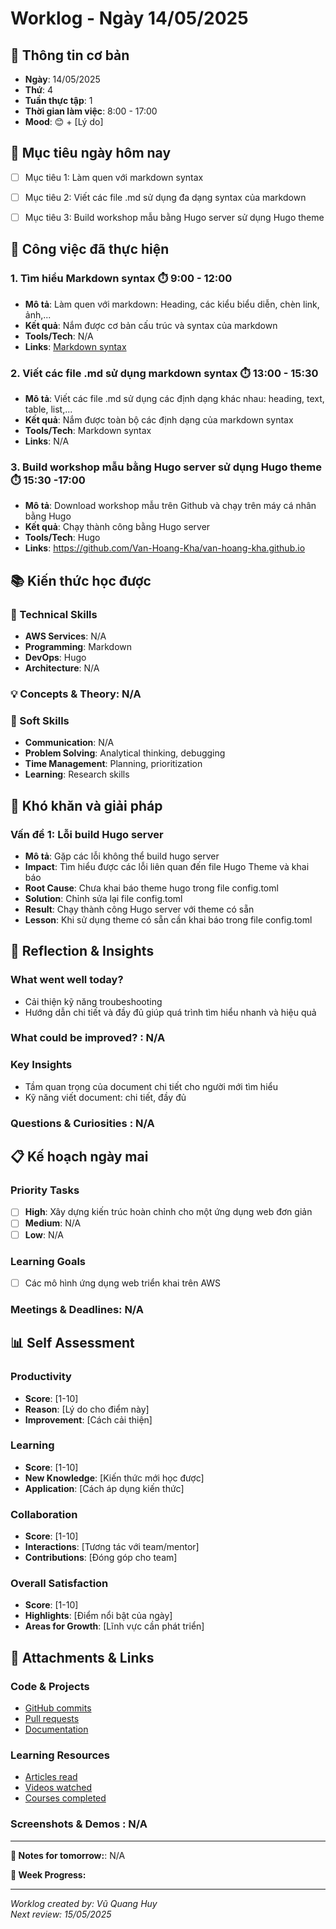 # Worklog - Ngày 14/05/2025

## 📅 Thông tin cơ bản
- **Ngày**: 14/05/2025
- **Thứ**: 4
- **Tuần thực tập**: 1
- **Thời gian làm việc**: 8:00 - 17:00
- **Mood**: 😊 + [Lý do]

## 🎯 Mục tiêu ngày hôm nay
- [ ] Mục tiêu 1: Làm quen với markdown syntax
- [ ] Mục tiêu 2: Viết các file .md sử dụng đa dạng syntax của markdown
- [ ] Mục tiêu 3: Build workshop mẫu bằng Hugo server sử dụng Hugo theme


## 💼 Công việc đã thực hiện

### 1. Tìm hiểu Markdown syntax ⏱️ 9:00 - 12:00
- **Mô tả**: Làm quen với markdown: Heading, các kiểu biểu diễn, chèn link, ảnh,...
- **Kết quả**: Nắm được cơ bản cấu trúc và syntax của markdown
- **Tools/Tech**: N/A
- **Links**: [Markdown syntax](https://learn.netlify.app/en/cont/markdown/)

### 2. Viết các file .md sử dụng markdown syntax ⏱️ 13:00 - 15:30
- **Mô tả**: Viết các file .md sử dụng các định dạng khác nhau: heading, text, table, list,...
- **Kết quả**: Nắm được toàn bộ các định dạng của markdown syntax
- **Tools/Tech**: Markdown syntax
- **Links**: N/A

### 3. Build workshop mẫu bằng Hugo server sử dụng Hugo theme ⏱️ 15:30 -17:00
- **Mô tả**: Download workshop mẫu trên Github và chạy trên máy cá nhân bằng Hugo
- **Kết quả**: Chạy thành công bằng Hugo server
- **Tools/Tech**: Hugo
- **Links**: https://github.com/Van-Hoang-Kha/van-hoang-kha.github.io
## 📚 Kiến thức học được

### 🔧 Technical Skills
- **AWS Services**: N/A
- **Programming**: Markdown 
- **DevOps**: Hugo
- **Architecture**: N/A

### 💡 Concepts & Theory: N/A

### 🤝 Soft Skills
- **Communication**: N/A
- **Problem Solving**: Analytical thinking, debugging
- **Time Management**: Planning, prioritization
- **Learning**: Research skills

## 🚧 Khó khăn và giải pháp

### Vấn đề 1: Lỗi build Hugo server
- **Mô tả**: Gặp các lỗi không thể build hugo server
- **Impact**: Tìm hiểu được các lỗi liên quan đến file Hugo Theme và khai báo 
- **Root Cause**: Chưa khai báo theme hugo trong file config.toml
- **Solution**: Chỉnh sửa lại file config.toml
- **Result**: Chạy thành công Hugo server với theme có sẵn
- **Lesson**: Khi sử dụng theme có sẵn cần khai báo trong file config.toml

## 💭 Reflection & Insights

### What went well today?
- Cải thiện kỹ năng troubeshooting
- Hướng dẫn chi tiết và đầy đủ giúp quá trình tìm hiểu nhanh và hiệu quả

### What could be improved? : N/A

### Key Insights
- Tầm quan trọng của document chi tiết cho người mới tìm hiểu
- Kỹ năng viết document: chi tiết, đầy đủ
### Questions & Curiosities : N/A

## 📋 Kế hoạch ngày mai

### Priority Tasks
- [ ] **High**: Xây dựng kiến trúc hoàn chỉnh cho một ứng dụng web đơn giản
- [ ] **Medium**: N/A
- [ ] **Low**: N/A

### Learning Goals
- [ ] Các mô hình ứng dụng web triển khai trên AWS


### Meetings & Deadlines: N/A

## 📊 Self Assessment

### Productivity
- **Score**: [1-10]
- **Reason**: [Lý do cho điểm này]
- **Improvement**: [Cách cải thiện]

### Learning
- **Score**: [1-10]
- **New Knowledge**: [Kiến thức mới học được]
- **Application**: [Cách áp dụng kiến thức]

### Collaboration
- **Score**: [1-10]
- **Interactions**: [Tương tác với team/mentor]
- **Contributions**: [Đóng góp cho team]

### Overall Satisfaction
- **Score**: [1-10]
- **Highlights**: [Điểm nổi bật của ngày]
- **Areas for Growth**: [Lĩnh vực cần phát triển]

## 📎 Attachments & Links

### Code & Projects
- [GitHub commits](link)
- [Pull requests](link)
- [Documentation](link)

### Learning Resources
- [Articles read](link)
- [Videos watched](link)
- [Courses completed](link)

### Screenshots & Demos : N/A

---

**📝 Notes for tomorrow:**: N/A

**🎯 Week Progress:** 

---
*Worklog created by: Vũ Quang Huy*  
*Next review: 15/05/2025*

